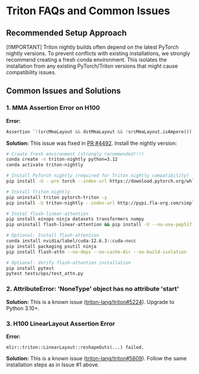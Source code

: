 # Triton FAQs and Common Issues

## Recommended Setup Approach

[!IMPORTANT] 
Triton nightly builds often depend on the latest PyTorch nightly versions. To prevent conflicts with existing installations, we strongly recommend creating a fresh conda environment. This isolates the installation from any existing PyTorch/Triton versions that might cause compatibility issues.

## Common Issues and Solutions

### 1. MMA Assertion Error on H100

**Error:**
```py
Assertion `!(srcMmaLayout && dstMmaLayout && !srcMmaLayout.isAmpere()) && "mma -> mma layout conversion is only supported on Ampere"' failed.
```

**Solution:**
This issue was fixed in [PR #4492](https://github.com/triton-lang/triton/pull/4492). Install the nightly version:

```sh
# Create fresh environment (strongly recommended!!!)
conda create -n triton-nightly python=3.12
conda activate triton-nightly

# Install PyTorch nightly (required for Triton nightly compatibility)
pip install -U --pre torch --index-url https://download.pytorch.org/whl/nightly/cu126

# Install Triton nightly
pip uninstall triton pytorch-triton -y
pip install -U triton-nightly --index-url http://pypi.fla-org.com/simple --trusted-host pypi.fla-org.com

# Instal flash-linear-attention
pip install einops ninja datasets transformers numpy
pip uninstall flash-linear-attention && pip install -U --no-use-pep517 git+https://github.com/fla-org/flash-linear-attention --no-deps

# Optional: Install flash-attention
conda install nvidia/label/cuda-12.6.3::cuda-nvcc
pip install packaging psutil ninja
pip install flash-attn --no-deps --no-cache-dir --no-build-isolation

# Optional: Verify flash-attention installation
pip install pytest
pytest tests/ops/test_attn.py
```

### 2. AttributeError: 'NoneType' object has no attribute 'start'

**Solution:**
This is a known issue ([triton-lang/triton#5224](https://github.com/triton-lang/triton/issues/5224)). Upgrade to Python 3.10+.

### 3. H100 LinearLayout Assertion Error

**Error:**
```
mlir::triton::LinearLayout::reshapeOuts(...) failed.
```

**Solution:**
This is a known issue ([triton-lang/triton#5609](https://github.com/triton-lang/triton/issues/5609)). Follow the same installation steps as in Issue #1 above.
